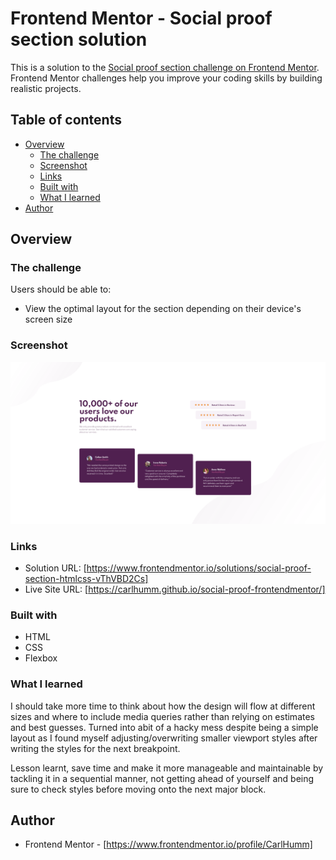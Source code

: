 # Frontend Mentor - Social proof section solution

This is a solution to the [Social proof section challenge on Frontend Mentor](https://www.frontendmentor.io/challenges/social-proof-section-6e0qTv_bA). Frontend Mentor challenges help you improve your coding skills by building realistic projects. 

## Table of contents

- [Overview](#overview)
  - [The challenge](#the-challenge)
  - [Screenshot](#screenshot)
  - [Links](#links)
  - [Built with](#built-with)
  - [What I learned](#what-i-learned)
- [Author](#author)

## Overview

### The challenge

Users should be able to:

- View the optimal layout for the section depending on their device's screen size

### Screenshot

![](./screenshot.png)

### Links

- Solution URL: [https://www.frontendmentor.io/solutions/social-proof-section-htmlcss-vThVBD2Cs]
- Live Site URL: [https://carlhumm.github.io/social-proof-frontendmentor/]


### Built with

- HTML
- CSS
- Flexbox

### What I learned

I should take more time to think about how the design will flow at different sizes and where to include media queries rather than relying on estimates and best guesses. Turned into abit of a hacky mess despite being a simple layout as I found myself adjusting/overwriting smaller viewport styles after writing the styles for the next breakpoint.

Lesson learnt, save time and make it more manageable and maintainable by tackling it in a sequential manner, not getting ahead of yourself and being sure to check styles before moving onto the next major block.



## Author
- Frontend Mentor - [https://www.frontendmentor.io/profile/CarlHumm]

